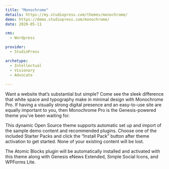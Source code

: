 ```yaml
---
title: "Monochrome"
details: https://my.studiopress.com/themes/monochrome/
demo: https://demo.studiopress.com/monochrome/
date: 2020-05-11

cms: 
  - Wordpress

provider: 
  - StudioPress

archetype:
  - Intellectual
  - Visionary
  - Advocate
  
---
```


Want a website that’s substantial but simple? Come see the sleek difference that white space and typography make in minimal design with Monochrome Pro. If having a visually strong digital presence and an easy-to-use site are equally important to you, then Monochrome Pro is the Genesis-powered theme you’ve been waiting for.

This dynamic Open Source theme supports automatic set up and import of the sample demo content and recommended plugins. Choose one of the included Starter Packs and click the “Install Pack” button after theme activation to get started. None of your existing content will be lost.

The Atomic Blocks plugin will be automatically installed and activated with this theme along with Genesis eNews Extended, Simple Social Icons, and WPForms Lite.

